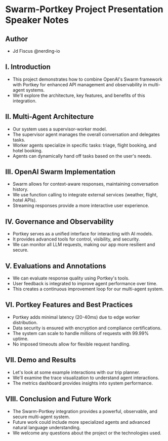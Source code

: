 # Swarm-Portkey Project Presentation Speaker Notes
## Author
- Jd Fiscus @nerding-io


## I. Introduction
- This project demonstrates how to combine OpenAI's Swarm framework with Portkey for enhanced API management and observability in multi-agent systems.
- We'll explore the architecture, key features, and benefits of this integration.

## II. Multi-Agent Architecture
- Our system uses a supervisor-worker model.
- The supervisor agent manages the overall conversation and delegates tasks.
- Worker agents specialize in specific tasks: triage, flight booking, and hotel booking.
- Agents can dynamically hand off tasks based on the user's needs.

## III. OpenAI Swarm Implementation
- Swarm allows for context-aware responses, maintaining conversation history.
- We use function calling to integrate external services (weather, flight, hotel APIs).
- Streaming responses provide a more interactive user experience.

## IV. Governance and Observability
- Portkey serves as a unified interface for interacting with AI models.
- It provides advanced tools for control, visibility, and security.
- We can monitor all LLM requests, making our app more resilient and secure.

## V. Evaluations and Annotations
- We can evaluate response quality using Portkey's tools.
- User feedback is integrated to improve agent performance over time.
- This creates a continuous improvement loop for our multi-agent system.

## VI. Portkey Features and Best Practices
- Portkey adds minimal latency (20-40ms) due to edge worker distribution.
- Data security is ensured with encryption and compliance certifications.
- The system can scale to handle millions of requests with 99.99% uptime.
- No imposed timeouts allow for flexible request handling.

## VII. Demo and Results
- Let's look at some example interactions with our trip planner.
- We'll examine the trace visualization to understand agent interactions.
- The metrics dashboard provides insights into system performance.

## VIII. Conclusion and Future Work
- The Swarm-Portkey integration provides a powerful, observable, and secure multi-agent system.
- Future work could include more specialized agents and advanced natural language understanding.
- We welcome any questions about the project or the technologies used.
